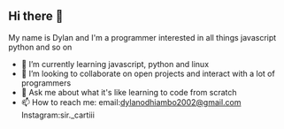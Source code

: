 ## Hi there 👋
My name is Dylan and I'm a programmer interested in all things javascript python and so on
- 🌱 I’m currently learning javascript, python and linux
- 👯 I’m looking to collaborate on open projects and interact with a lot of programmers
- 💬 Ask me about what it's like learning to code from scratch
- 📫 How to reach me: email:dylanodhiambo2002@gmail.com Instagram:sir._cartiii
<!--
**Dy1an-9/Dy1an-9** is a ✨ _special_ ✨ repository because its `README.md` (this file) appears on your GitHub profile.

Here are some ideas to get you started:

- 🔭 I’m currently working on ...
- 🌱 I’m currently learning ...
- 👯 I’m looking to collaborate on ...
- 🤔 I’m looking for help with ...
- 💬 Ask me about ...
- 📫 How to reach me: ...
- 😄 Pronouns: ...
- ⚡ Fun fact: ...
-->
